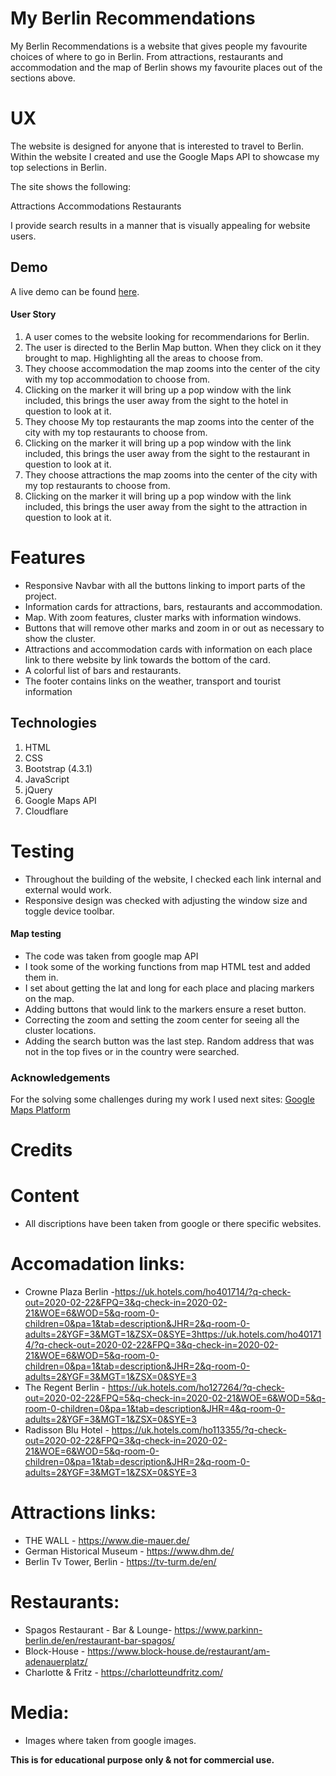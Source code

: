 # My Berlin Recommendations

My Berlin Recommendations is a website that gives people my favourite choices of where to go in Berlin. 
From attractions, restaurants and accommodation and the map of Berlin shows my favourite places out of the sections above. 

# UX

The website is designed for anyone that is interested to travel to Berlin. 
Within the website I created and use the Google Maps API 
to showcase my top selections in Berlin.

The site shows the following:

Attractions
Accommodations
Restaurants

I provide search results in a manner that is visually appealing for website users. 

## Demo

A live demo can be found [here](https://zombietiko.github.io/MyBerlinRecommendations.io/).

#### User Story

1. A user comes to the website looking for recommendarions for Berlin. 
2. The user is directed to the Berlin Map button. When they click on it they brought to map. Highlighting all the areas to choose from. 
3. They choose accommodation the map zooms into the center of the city with my top accommodation to choose from.
4. Clicking on the marker it will bring up a pop window with the link included, this brings the user away from the sight to the hotel in question to look at it.
5. They choose My top restaurants the map zooms into the center of the city with my top restaurants to choose from.
6. Clicking on the marker it will bring up a pop window with the link included, this brings the user away from the sight to the restaurant in question to look at it.
7. They choose attractions the map zooms into the center of the city with my top restaurants to choose from.
8. Clicking on the marker it will bring up a pop window with the link included, this brings the user away from the sight to the attraction in question to look at it.


# Features 

* Responsive Navbar with all the buttons linking to import parts of the project.  
* Information cards for attractions, bars, restaurants and accommodation.
* Map. With zoom features, cluster marks with information windows. 
* Buttons that will remove other marks and zoom in or out as necessary to show the cluster.
* Attractions and accommodation cards with information on each place link to there website by link towards the bottom of the card. 
* A colorful list of bars and restaurants.
* The footer contains links on the weather, transport and tourist information 

## Technologies
1. HTML
2. CSS
3. Bootstrap (4.3.1)
4. JavaScript
5. jQuery
6. Google Maps API
7. Cloudflare

# Testing

* Throughout the building of the website, I checked each link internal and external would work. 
* Responsive design was checked with adjusting the window size and toggle device toolbar. 

#### Map testing
* The code was taken from google map API 
* I took some of the working functions from map HTML test and added them in.
* I set about getting the lat and long for each place and placing markers on the map. 
* Adding buttons that would link to the markers ensure a reset button. 
* Correcting the zoom and setting the zoom center for seeing all the cluster locations.
* Adding the search button was the last step. Random address that was not in the top fives or in the country were searched.  

### Acknowledgements
For the solving some challenges during my work I used next sites: [Google Maps Platform](https://developers.google.com/maps/documentation/javascript/tutorial) 

# Credits

# Content
* All discriptions have been taken from google or there specific websites.

# Accomadation links:

* Crowne Plaza Berlin -https://uk.hotels.com/ho401714/?q-check-out=2020-02-22&FPQ=3&q-check-in=2020-02-21&WOE=6&WOD=5&q-room-0-children=0&pa=1&tab=description&JHR=2&q-room-0-adults=2&YGF=3&MGT=1&ZSX=0&SYE=3https://uk.hotels.com/ho401714/?q-check-out=2020-02-22&FPQ=3&q-check-in=2020-02-21&WOE=6&WOD=5&q-room-0-children=0&pa=1&tab=description&JHR=2&q-room-0-adults=2&YGF=3&MGT=1&ZSX=0&SYE=3
* The Regent Berlin - https://uk.hotels.com/ho127264/?q-check-out=2020-02-22&FPQ=5&q-check-in=2020-02-21&WOE=6&WOD=5&q-room-0-children=0&pa=1&tab=description&JHR=4&q-room-0-adults=2&YGF=3&MGT=1&ZSX=0&SYE=3
* Radisson Blu Hotel - https://uk.hotels.com/ho113355/?q-check-out=2020-02-22&FPQ=3&q-check-in=2020-02-21&WOE=6&WOD=5&q-room-0-children=0&pa=1&tab=description&JHR=2&q-room-0-adults=2&YGF=3&MGT=1&ZSX=0&SYE=3


# Attractions links:

* THE WALL - https://www.die-mauer.de/
* German Historical Museum - https://www.dhm.de/
* Berlin Tv Tower, Berlin - https://tv-turm.de/en/

# Restaurants:

* Spagos Restaurant - Bar & Lounge- https://www.parkinn-berlin.de/en/restaurant-bar-spagos/
* Block-House - https://www.block-house.de/restaurant/am-adenauerplatz/
* Charlotte & Fritz - https://charlotteundfritz.com/


# Media:

* Images where taken from google images.

**This is for educational purpose only & not for commercial use.**